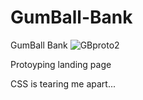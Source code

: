 # GumBall-Bank
GumBall Bank
![GBproto2](https://user-images.githubusercontent.com/71734708/107272451-b5b2fe80-6a1b-11eb-8ddf-f725e5ea1f99.gif)

Protoyping landing page

CSS is tearing me apart...
